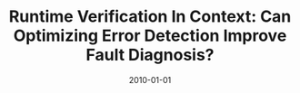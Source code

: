 ---
title: "Runtime Verification In Context: Can Optimizing Error Detection Improve Fault Diagnosis?"
date: 2010-01-01
venue: "Runtime Verification - First International Conference, RV 2010, St. Julians, Malta, November 1-4, 2010. Proceedings"
paperurl: https://doi.org/10.1007/978-3-642-16612-9_4
authors: "Matthew B Dwyer, Rahul Purandare and Suzette Person"
awards: ""
---